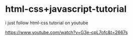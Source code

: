# html-css+javascript-tutorial
i just follow html-css tutorial on youtube

https://www.youtube.com/watch?v=G3e-cpL7ofc&t=2667s
